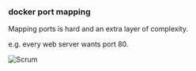 ### docker port mapping

Mapping ports is hard and an extra layer of complexity.

e.g. every web server wants port 80.

![Scrum](slides/images/scrum.jpg "Scrum")